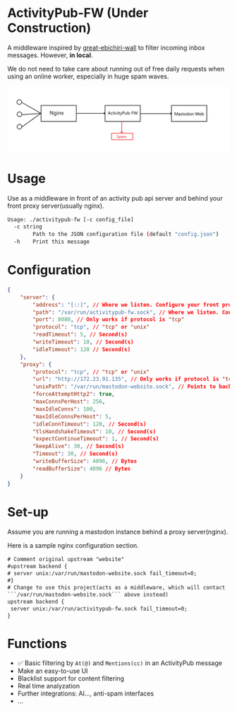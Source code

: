 # ActivityPub-FW (Under Construction)

A middleware inspired by [great-ebichiri-wall](https://github.com/shrimpia/great-ebichiri-wall) to filter incoming inbox messages. However, **in local**.

We do not need to take care about running out of free daily requests when using an online worker, especially in huge spam waves.

![Architecture](arch.png)

# Usage
Use as a middleware in front of an activity pub api server and behind your front proxy server(usually nginx).

```bash
Usage: ./activitypub-fw [-c config_file]
  -c string
        Path to the JSON configuration file (default "config.json")
  -h    Print this message
```

# Configuration
```json
{
    "server": {
        "address": "[::]", // Where we listen. Configure your front proxy server(usually nginx) to contact this. Only works if protocol is "tcp". IPv6 address should be in "[]"
        "path": "/var/run/activitypub-fw.sock", // Where we listen. Configure your front proxy server(usually nginx) to contact this. Only works if protocol is "unix"
        "port": 8080, // Only works if protocol is "tcp"
        "protocol": "tcp", // "tcp" or "unix"
        "readTimeout": 5, // Second(s)
        "writeTimeout": 10, // Second(s)
        "idleTimeout": 120 // Second(s)
    },
    "proxy": {
        "protocol": "tcp", // "tcp" or "unix"
        "url": "http://172.23.91.135", // Only works if protocol is "tcp"
        "unixPath": "/var/run/mastodon-website.sock", // Points to backend server. eg. mastodon website(not streaming)'s domain socket file. Only works if protocol is "unix"
        "forceAttemptHttp2": true,
        "maxConnsPerHost": 256,
        "maxIdleConns": 100,
        "maxIdleConnsPerHost": 5,
        "idleConnTimeout": 120, // Second(s)
        "tlsHandshakeTimeout": 10, // Second(s)
        "expectContinueTimeout": 1, // Second(s)
        "keepAlive": 30, // Second(s)
        "Timeout": 30, // Second(s)
        "writeBufferSize": 4096, // Bytes
        "readBufferSize": 4096 // Bytes
    }
}
```

# Set-up
Assume you are running a mastodon instance behind a proxy server(nginx).

Here is a sample nginx configuration section.

```
# Comment original upstream "website"
#upstream backend {
# server unix:/var/run/mastodon-website.sock fail_timeout=0;
#}
# Change to use this project(acts as a middleware, which will contact ```/var/run/mastodon-website.sock``` above instead)
upstream backend {
 server unix:/var/run/activitypub-fw.sock fail_timeout=0;
}
```

# Functions
- ✅ Basic filtering by ```At(@)``` and ```Mentions(cc)``` in an ActivityPub message
- Make an easy-to-use UI
- Blacklist support for content filtering
- Real time analyzation
- Further integrations: AI..., anti-spam interfaces
- ...